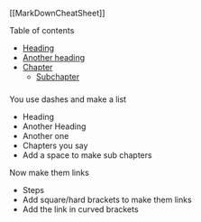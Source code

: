 [[MarkDownCheatSheet]]

Table of contents 

- [Heading](#heading)
- [Another heading](#another-heading)
- [Chapter](#chapter)
  - [Subchapter <h3 />](#subchapter-h3-)

You use dashes and make a list

- Heading
- Another Heading
- Another one
- Chapters you say
 - Add a space to make sub chapters



Now make them links 
- Steps
 - Add square/hard brackets to make them links
 - Add the link in curved brackets 


